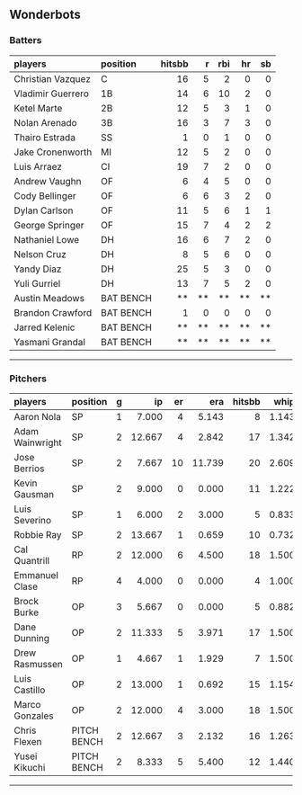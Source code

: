 ## Wonderbots

### Batters

 
|players           |position  | hitsbb|  r| rbi| hr| sb| 
|:-----------------|:---------|------:|--:|---:|--:|--:| 
|Christian Vazquez |C         |     16|  5|   2|  0|  0| 
|Vladimir Guerrero |1B        |     14|  6|  10|  2|  0| 
|Ketel Marte       |2B        |     12|  5|   3|  1|  0| 
|Nolan Arenado     |3B        |     16|  3|   7|  3|  0| 
|Thairo Estrada    |SS        |      1|  0|   1|  0|  0| 
|Jake Cronenworth  |MI        |     12|  5|   2|  0|  0| 
|Luis Arraez       |CI        |     19|  7|   2|  0|  0| 
|Andrew Vaughn     |OF        |      6|  4|   5|  0|  0| 
|Cody Bellinger    |OF        |      6|  6|   3|  2|  0| 
|Dylan Carlson     |OF        |     11|  5|   6|  1|  1| 
|George Springer   |OF        |     15|  7|   4|  2|  2| 
|Nathaniel Lowe    |DH        |     16|  6|   7|  2|  0| 
|Nelson Cruz       |DH        |      8|  5|   6|  0|  0| 
|Yandy Diaz        |DH        |     25|  5|   3|  0|  0| 
|Yuli Gurriel      |DH        |     13|  7|   5|  2|  0| 
|Austin Meadows    |BAT BENCH |     **| **|  **| **| **| 
|Brandon Crawford  |BAT BENCH |      1|  0|   0|  0|  0| 
|Jarred Kelenic    |BAT BENCH |     **| **|  **| **| **| 
|Yasmani Grandal   |BAT BENCH |     **| **|  **| **| **| 


* * *

### Pitchers

 
|players         |position    |  g|     ip| er|    era| hitsbb|  whip| so|  w| sv| 
|:---------------|:-----------|--:|------:|--:|------:|------:|-----:|--:|--:|--:| 
|Aaron Nola      |SP          |  1|  7.000|  4|  5.143|      8| 1.143|  8|  1|  0| 
|Adam Wainwright |SP          |  2| 12.667|  4|  2.842|     17| 1.342| 14|  1|  0| 
|Jose Berrios    |SP          |  2|  7.667| 10| 11.739|     20| 2.609|  4|  1|  0| 
|Kevin Gausman   |SP          |  2|  9.000|  0|  0.000|     11| 1.222| 13|  1|  0| 
|Luis Severino   |SP          |  1|  6.000|  2|  3.000|      5| 0.833|  4|  0|  0| 
|Robbie Ray      |SP          |  2| 13.667|  1|  0.659|     10| 0.732| 20|  1|  0| 
|Cal Quantrill   |RP          |  2| 12.000|  6|  4.500|     18| 1.500|  7|  0|  0| 
|Emmanuel Clase  |RP          |  4|  4.000|  0|  0.000|      4| 1.000|  4|  1|  2| 
|Brock Burke     |OP          |  3|  5.667|  0|  0.000|      5| 0.882|  6|  0|  0| 
|Dane Dunning    |OP          |  2| 11.333|  5|  3.971|     17| 1.500|  8|  0|  0| 
|Drew Rasmussen  |OP          |  1|  4.667|  1|  1.929|      7| 1.500|  2|  0|  0| 
|Luis Castillo   |OP          |  2| 13.000|  1|  0.692|     15| 1.154| 17|  1|  0| 
|Marco Gonzales  |OP          |  2| 12.000|  4|  3.000|     18| 1.500|  7|  0|  0| 
|Chris Flexen    |PITCH BENCH |  2| 12.667|  3|  2.132|     16| 1.263| 11|  2|  0| 
|Yusei Kikuchi   |PITCH BENCH |  2|  8.333|  5|  5.400|     12| 1.440|  8|  1|  0| 


* * *


